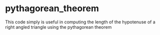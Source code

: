 # pythagorean_theorem
This code simply is useful in computing the length of the hypotenuse of a right angled triangle using the pythagorean theorem
